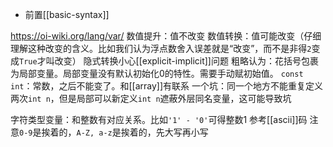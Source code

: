 - 前置[[basic-syntax]]

https://oi-wiki.org/lang/var/
数值提升：值不改变
数值转换：值可能改变（仔细理解这种改变的含义。比如我们认为浮点数舍入误差就是“改变”，而不是非得`2`变成`True`才叫改变）
隐式转换小心[[explicit-implicit]]问题
粗略认为：花括号包裹为局部变量。局部变量没有默认初始化0的特性。需要手动赋初始值。
`const int`：常数，之后不能变了。和[[array]]有联系
一个坑：同一个地方不能重复定义两次`int n`，但是局部可以新定义`int n`遮蔽外层同名变量，这可能导致坑

字符类型变量：和整数有对应关系。比如`'1' - '0'`可得整数1
参考[[ascii]]码
注意`0-9`是挨着的，`A-Z, a-z`是挨着的，先大写再小写